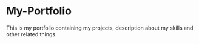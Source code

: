 # My-Portfolio
This is my portfolio containing my projects, description about my skills and other related things. 
